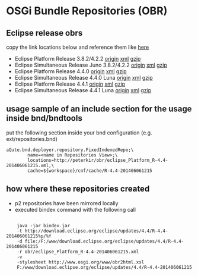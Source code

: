 # OSGi Bundle Repositories (OBR)

## Eclipse release obrs 

copy the link locations below and reference them like [here](#usage) 

- Eclipse Platform Release 3.8.2/4.2.2          [origin](http://download.eclipse.org/eclipse/updates/3.8/R-3.8.2-201301310800) [xml](eclipse_3.8.2_Platform.xml)     [gzip](eclipse_3.8.2_Platform.xml.gz)
- Eclipse Simultaneous Release Juno 3.8.2/4.2.2 [origin](http://download.eclipse.org/releases/juno/201303010900)               [xml](eclipse_3.8.2_Simultaneous.xml) [gzip](eclipse_3.8.2_Simultaneous.xml)
- Eclipse Platform Release 4.4.0                [origin](http://download.eclipse.org/eclipse/updates/4.4/R-4.4-201406061215)   [xml](eclipse_4.4.0_Platform.xml)     [gzip](eclipse_4.4.0_Platform.xml.gz)
- Eclipse Simultaneous Release 4.4.0 Luna       [origin](http://download.eclipse.org/releases/luna/201406250900)               [xml](eclipse_4.4.0_Simultaneous.xml) [gzip](eclipse_4.4.0_Simultaneous.xml.gz)
- Eclipse Platform Release 4.4.1                [origin](http://download.eclipse.org/eclipse/updates/4.4/R-4.4.1-201409250400) [xml](eclipse_4.4.1_Platform.xml)     [gzip](eclipse_4.4.1_Platform.xml.gz)
- Eclipse Simultaneous Release 4.4.1 Luna       [origin](http://download.eclipse.org/releases/luna/201409261001)               [xml](eclipse_4.4.1_Simultaneous.xml) [gzip](eclipse_4.4.1_Simultaneous.xml.gz) 


## <a name="usage">usage</a> sample of an include section for the usage inside bnd/bndtools

put the following section inside your bnd configuration (e.g. ext/repositories.bnd)

    aQute.bnd.deployer.repository.FixedIndexedRepo;\ 
    		name=<name in Repositories View>;\
    		locations=http://peterkir/obr/eclipse_Platform_R-4.4-201406061215.xml,\
            cache=${workspace}/cnf/cache/R-4.4-201406061215


## how where these repositories created

- p2 repositories have been mirrored locally
- executed bindex command with the following call

<pre><code>
    java -jar bindex.jar
    -t http://download.eclipse.org/eclipse/updates/4.4/R-4.4-201406061215%p/%f
    -d file:/F:/www/download.eclipse.org/eclipse/updates/4.4/R-4.4-201406061215
    -r obr/eclipse_Platform_R-4.4-201406061215.xml
    -v
    -stylesheet http://www.osgi.org/www/obr2html.xsl
    F:/www/download.eclipse.org/eclipse/updates/4.4/R-4.4-201406061215
</code></pre>
